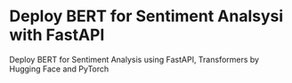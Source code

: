 # Deploy BERT for Sentiment Analsysi with FastAPI
Deploy BERT for Sentiment Analysis using FastAPI, Transformers by Hugging Face and PyTorch

